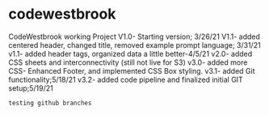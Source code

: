 # codewestbrook
CodeWestbrook working Project
	V1.0- Starting version; 3/26/21
	V1.1- added centered header, changed title, removed example prompt language; 3/31/21
	v1.1- added header tags, organized data a little better-4/5/21
	v2.0- added CSS sheets and interconnectivity (still not live for S3)
	v3.0- added more CSS- Enhanced Footer, and implemented CSS Box styling.
	v3.1- added Git functionality;5/18/21 
	v3.2- added code pipeline and finalized initial GIT setup;5/19/21
	
	
	testing github branches
	
	

	